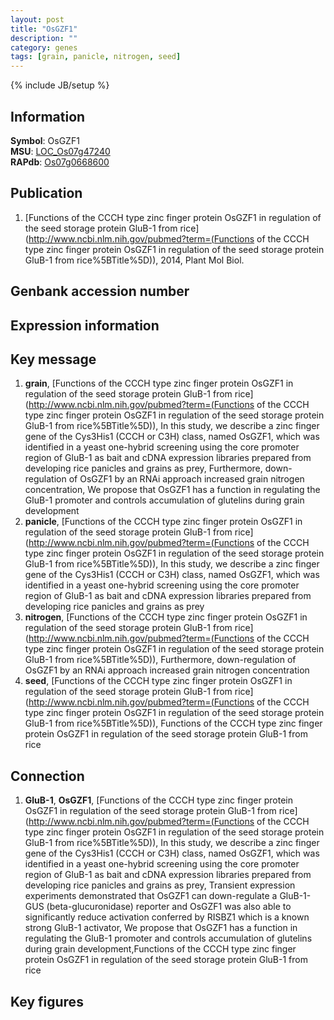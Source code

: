 ```yaml
---
layout: post
title: "OsGZF1"
description: ""
category: genes
tags: [grain, panicle, nitrogen, seed]
---
```

{% include JB/setup %}

## Information
__Symbol__: OsGZF1  
__MSU__: [LOC_Os07g47240](http://rice.plantbiology.msu.edu/cgi-bin/ORF_infopage.cgi?orf=LOC_Os07g47240)  
__RAPdb__: [Os07g0668600](http://rapdb.dna.affrc.go.jp/viewer/gbrowse_details/irgsp1?name=Os07g0668600)  

## Publication
1. [Functions of the CCCH type zinc finger protein OsGZF1 in regulation of the seed storage protein GluB-1 from rice](http://www.ncbi.nlm.nih.gov/pubmed?term=(Functions of the CCCH type zinc finger protein OsGZF1 in regulation of the seed storage protein GluB-1 from rice%5BTitle%5D)), 2014, Plant Mol Biol.

## Genbank accession number

## Expression information

## Key message
1. __grain__, [Functions of the CCCH type zinc finger protein OsGZF1 in regulation of the seed storage protein GluB-1 from rice](http://www.ncbi.nlm.nih.gov/pubmed?term=(Functions of the CCCH type zinc finger protein OsGZF1 in regulation of the seed storage protein GluB-1 from rice%5BTitle%5D)),  In this study, we describe a zinc finger gene of the Cys3His1 (CCCH or C3H) class, named OsGZF1, which was identified in a yeast one-hybrid screening using the core promoter region of GluB-1 as bait and cDNA expression libraries prepared from developing rice panicles and grains as prey, Furthermore, down-regulation of OsGZF1 by an RNAi approach increased grain nitrogen concentration, We propose that OsGZF1 has a function in regulating the GluB-1 promoter and controls accumulation of glutelins during grain development
2. __panicle__, [Functions of the CCCH type zinc finger protein OsGZF1 in regulation of the seed storage protein GluB-1 from rice](http://www.ncbi.nlm.nih.gov/pubmed?term=(Functions of the CCCH type zinc finger protein OsGZF1 in regulation of the seed storage protein GluB-1 from rice%5BTitle%5D)),  In this study, we describe a zinc finger gene of the Cys3His1 (CCCH or C3H) class, named OsGZF1, which was identified in a yeast one-hybrid screening using the core promoter region of GluB-1 as bait and cDNA expression libraries prepared from developing rice panicles and grains as prey
3. __nitrogen__, [Functions of the CCCH type zinc finger protein OsGZF1 in regulation of the seed storage protein GluB-1 from rice](http://www.ncbi.nlm.nih.gov/pubmed?term=(Functions of the CCCH type zinc finger protein OsGZF1 in regulation of the seed storage protein GluB-1 from rice%5BTitle%5D)),  Furthermore, down-regulation of OsGZF1 by an RNAi approach increased grain nitrogen concentration
4. __seed__, [Functions of the CCCH type zinc finger protein OsGZF1 in regulation of the seed storage protein GluB-1 from rice](http://www.ncbi.nlm.nih.gov/pubmed?term=(Functions of the CCCH type zinc finger protein OsGZF1 in regulation of the seed storage protein GluB-1 from rice%5BTitle%5D)), Functions of the CCCH type zinc finger protein OsGZF1 in regulation of the seed storage protein GluB-1 from rice

## Connection
1. __GluB-1__, __OsGZF1__, [Functions of the CCCH type zinc finger protein OsGZF1 in regulation of the seed storage protein GluB-1 from rice](http://www.ncbi.nlm.nih.gov/pubmed?term=(Functions of the CCCH type zinc finger protein OsGZF1 in regulation of the seed storage protein GluB-1 from rice%5BTitle%5D)),  In this study, we describe a zinc finger gene of the Cys3His1 (CCCH or C3H) class, named OsGZF1, which was identified in a yeast one-hybrid screening using the core promoter region of GluB-1 as bait and cDNA expression libraries prepared from developing rice panicles and grains as prey, Transient expression experiments demonstrated that OsGZF1 can down-regulate a GluB-1-GUS (beta-glucuronidase) reporter and OsGZF1 was also able to significantly reduce activation conferred by RISBZ1 which is a known strong GluB-1 activator, We propose that OsGZF1 has a function in regulating the GluB-1 promoter and controls accumulation of glutelins during grain development,Functions of the CCCH type zinc finger protein OsGZF1 in regulation of the seed storage protein GluB-1 from rice

## Key figures



